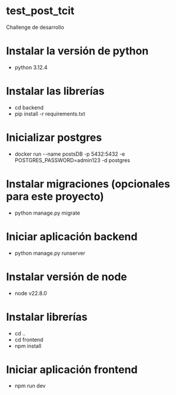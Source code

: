 # test_post_tcit
Challenge de desarrollo

# Instalar la versión de python
- python 3.12.4

# Instalar las librerías
- cd backend
- pip install -r requirements.txt

# Inicializar postgres
- docker run --name postsDB -p 5432:5432 -e POSTGRES_PASSWORD=admin123 -d postgres

# Instalar migraciones (opcionales para este proyecto)
- python manage.py migrate

# Iniciar aplicación backend
- python manage.py runserver

# Instalar versión de node
- node v22.8.0

# Instalar librerías
- cd ..
- cd frontend
- npm install

# Iniciar aplicación frontend
- npm run dev

